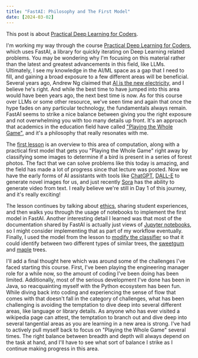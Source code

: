 ```yaml
---
title: "FastAI: Philosophy and The First Model"
date: [2024-03-02]
---
```


This post is about [Practical Deep Learning for Coders](https://course.fast.ai/Lessons/lesson1.html).

I'm working my way through the course [Practical Deep Learning for Coders](https://course.fast.ai), which uses FastAI, 
a library for quickly iterating on Deep Learning related problems. You may be wondering why I'm focusing on this material rather 
than the latest and greatest advancements in this field, like LLMs. Ultimately, I see my knowledge in the AI/ML space as a gap that 
I need to fill, and gaining a broad exposure to a few different areas will be beneficial. Several years ago, Andrew Ng claimed that 
[AI is the new electricity](https://www.gsb.stanford.edu/insights/andrew-ng-why-ai-new-electricity), and I believe
he's right. And while the best time to have jumped into this area would have been years ago, the next best time is now.
As for this course over LLMs or some other resource, we've seen time and again that once the hype fades on any particular 
technology, the fundamentals always remain. FastAI seems to strike a nice balance between giving you the right exposure and not 
overwhelming you with too many details up front. It's an approach that academics in the education field have called 
["Playing the Whole Game"](https://inquiry.galileo.org/ch1/playing-the-whole-game/), and it's a philosophy that really
resonates with me.

The [first lesson](https://course.fast.ai/Lessons/lesson1.html) is an overview to this area of computation, along with a 
practical first model that gets you "Playing the Whole Game" right away by classifying some images to determine if a bird
is present in a series of forest photos. The fact that we can solve problems like this today is amazing, and the field
has made a lot of progress since that lecture was posted. Now we have the early forms of AI assistants with tools like
[ChatGPT](https://chat.openai.com/auth/login), [DALL-E](https://openai.com/dall-e-2) to generate novel images for us,
and just recently [Sora](https://openai.com/sora) has the ability to generate video from text. I really believe we're
still in Day 1 of this journey, and it's really exciting!

The lesson continues by talking about [ethics](https://ethics.fast.ai), sharing student experiences, and then walks you 
through the usage of notebooks to implement the first model in FastAI. Another interesting detail I learned was that most 
of the documentation shared by FastAI is actually just views of [Jupyter notebooks](https://jupyter.org), so I might 
consider implementing that as part of my workflow eventually. Finally, I used the model from the lesson to [modify the 
classifier](https://www.kaggle.com/kyleolivo/image-classifier) so that it could identify between two different types of similar trees, the 
[sweetgum](https://duckduckgo.com/?q=sweetgum+tree) and [maple](https://duckduckgo.com/?q=maple+tree) trees.

I'll add a final thought here which was around some of the challenges I've faced starting this course. First, I've been
playing the engineering manager role for a while now, so the amount of coding I've been doing has been limited. Additionally,
most of the serious development I've done has been in Java, so reacquainting myself with the Python ecosystem has been fun.
While diving back into coding and experiencing the sense of flow that comes with that doesn't fall in the category of challenges,
what has been challenging is avoiding the temptation to dive deep into several different areas, like language or library details. 
As anyone who has ever visited a wikipedia page can attest, the temptation to branch out and dive deep into several tangential 
areas as you are learning in a new area is strong. I've had to actively pull myself back to focus on "Playing the Whole Game" 
several times. The right balance between breadth and depth will always depend on the task at hand, and I'll have to see what 
sort of balance I strike as I continue making progress in this area.
